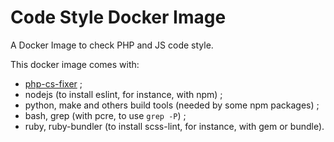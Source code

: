 # Code Style Docker Image

A Docker Image to check PHP and JS code style.

This docker image comes with:

* [php-cs-fixer](http://cs.sensiolabs.org) ;
* nodejs (to install eslint, for instance, with npm) ;
* python, make and others build tools (needed by some npm packages) ;
* bash, grep (with pcre, to use `grep -P`) ;
* ruby, ruby-bundler (to install scss-lint, for instance, with gem or bundle).

